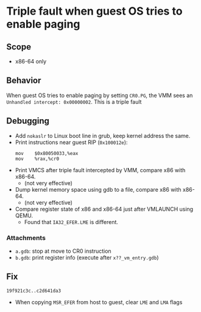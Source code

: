 # Triple fault when guest OS tries to enable paging

## Scope
* x86-64 only

## Behavior
When guest OS tries to enable paging by setting `CR0.PG`, the VMM sees an
`Unhandled intercept: 0x00000002`. This is a triple fault

## Debugging
* Add `nokaslr` to Linux boot line in grub, keep kernel address the same.
* Print instructions near guest RIP (`0x100012e`):
	```
	mov    $0x80050033,%eax
	mov    %rax,%cr0
	```
* Print VMCS after triple fault intercepted by VMM, compare x86 with x86-64.
	* (not very effective)
* Dump kernel memory space using gdb to a file, compare x86 with x86-64.
	* (not very effective)
* Compare register state of x86 and x86-64 just after VMLAUNCH using QEMU.
	* Found that `IA32_EFER.LME` is different.

### Attachments
* `a.gdb`: stop at move to CR0 instruction
* `b.gdb`: print register info (execute after `x??_vm_entry.gdb`)

## Fix
`19f921c3c..c2d641da3`
* When copying `MSR_EFER` from host to guest, clear `LME` and `LMA` flags

